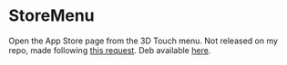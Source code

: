 # StoreMenu
Open the App Store page from the 3D Touch menu. Not released on my repo, made following [this request](https://www.reddit.com/r/TweakBounty/comments/m9d00k/10135_tweak_to_add_a_view_in_app_store_button_for/). Deb available [here](https://ufile.io/82tb4al1).
